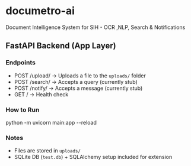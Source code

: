 # documetro-ai
Document Intelligence System for SIH - OCR ,NLP, Search &amp; Notifications 
## FastAPI Backend (App Layer)

### Endpoints
- POST /upload/ → Uploads a file to the `uploads/` folder
- POST /search/ → Accepts a query (currently stub)
- POST /notify/ → Accepts a message (currently stub)
- GET / → Health check

### How to Run
python -m uvicorn main:app --reload

### Notes
- Files are stored in `uploads/`
- SQLite DB (`test.db`) + SQLAlchemy setup included for extension
